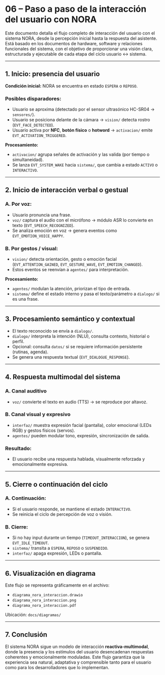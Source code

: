 # 06 – Paso a paso de la interacción del usuario con NORA

Este documento detalla el flujo completo de interacción del usuario con el sistema NORA, desde la percepción inicial hasta la respuesta del asistente. Está basado en los documentos de hardware, software y relaciones funcionales del sistema, con el objetivo de proporcionar una visión clara, estructurada y ejecutable de cada etapa del ciclo usuario ↔ sistema.

---

## 1. Inicio: presencia del usuario

**Condición inicial:** NORA se encuentra en estado `ESPERA` o `REPOSO`.

### Posibles disparadores:
- Usuario se aproxima (detectado por el sensor ultrasónico HC-SR04 → `sensores/`).
- Usuario se posiciona delante de la cámara → `vision/` detecta rostro (`EVT_FACE_DETECTED`).
- Usuario activa por **NFC**, **botón físico** o **hotword** → `activacion/` emite `EVT_ACTIVATION_TRIGGERED`.

**Procesamiento:**
- `activacion/` agrupa señales de activación y las valida (por tiempo o simultaneidad).
- Se lanza `EVT_SYSTEM_WAKE` hacia `sistema/`, que cambia a estado `ACTIVO` o `INTERACTIVO`.


---

## 2. Inicio de interacción verbal o gestual

### A. Por voz:
- Usuario pronuncia una frase.
- `voz/` captura el audio con el micrófono → módulo ASR lo convierte en texto (`EVT_SPEECH_RECOGNIZED`).
- Se analiza emoción en voz → genera eventos como `EVT_EMOTION_VOICE_HAPPY`.

### B. Por gestos / visual:
- `vision/` detecta orientación, gesto o emoción facial (`EVT_ATTENTION_GAINED`, `EVT_GESTURE_WAVE`, `EVT_EMOTION_CHANGED`).
- Estos eventos se reenvían a `agentes/` para interpretación.

**Procesamiento:**
- `agentes/` modulan la atención, priorizan el tipo de entrada.
- `sistema/` define el estado interno y pasa el texto/parámetro a `dialogo/` si es una frase.


---

## 3. Procesamiento semántico y contextual

- El texto reconocido se envía a `dialogo/`.
- `dialogo/` interpreta la intención (NLU), consulta contexto, historial o perfil.
- Opcional: consulta `datos/` si se requiere información persistente (rutinas, agenda).
- Se genera una respuesta textual (`EVT_DIALOGUE_RESPONSE`).


---

## 4. Respuesta multimodal del sistema

### A. Canal auditivo
- `voz/` convierte el texto en audio (TTS) → se reproduce por altavoz.

### B. Canal visual y expresivo
- `interfaz/` muestra expresión facial (pantalla), color emocional (LEDs RGB) y gestos físicos (servos).
- `agentes/` pueden modular tono, expresión, sincronización de salida.

### Resultado:
- El usuario recibe una respuesta hablada, visualmente reforzada y emocionalmente expresiva.


---

## 5. Cierre o continuación del ciclo

### A. Continuación:
- Si el usuario responde, se mantiene el estado `INTERACTIVO`.
- Se reinicia el ciclo de percepción de voz o visión.

### B. Cierre:
- Si no hay input durante un tiempo (`TIMEOUT_INTERACCION`), se genera `EVT_IDLE_TIMEOUT`.
- `sistema/` transita a `ESPERA`, `REPOSO` o `SUSPENDIDO`.
- `interfaz/` apaga expresión, LEDs o pantalla.

---

## 6. Visualización en diagrama

Este flujo se representa gráficamente en el archivo:

- `diagrama_nora_interaccion.drawio`
- `diagrama_nora_interaccion.png`
- `diagrama_nora_interaccion.pdf`

Ubicación: `docs/diagramas/`

---

## 7. Conclusión

El sistema NORA sigue un modelo de interacción **reactiva-multimodal**, donde la presencia y los estímulos del usuario desencadenan respuestas coherentes y emocionalmente moduladas. Este flujo garantiza que la experiencia sea natural, adaptativa y comprensible tanto para el usuario como para los desarrolladores que lo implementan.